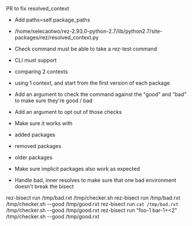
PR to fix resolved_context
 - Add paths=self.package_paths
  - /home/selecaotwo/rez-2.93.0-python-2.7/lib/python2.7/site-packages/rez/resolved_context.py

- Check command must be able to take a rez-test command
- CLI must support
 - comparing 2 contexts
 - using 1 context, and start from the first version of each package

- Add an argument to check the command against the "good" and "bad" to make sure they're good / bad
 - Add an argument to opt out of those checks

- Make sure it works with 
 - added packages
 - removed packages
 - older packages

- Make sure implicit packages also work as expected


- Handle bad, inner resolves to make sure that one bad environment doesn't break the bisect


rez-bisect run /tmp/bad.rxt /tmp/checker.sh
rez-bisect run /tmp/bad.rxt /tmp/checker.sh --good /tmp/good.rxt 
rez-bisect run `cat /tmp/bad.rxt` /tmp/checker.sh --good /tmp/good.rxt 
rez-bisect run "foo-1 bar-1+<2" /tmp/checker.sh --good /tmp/good.rxt 



